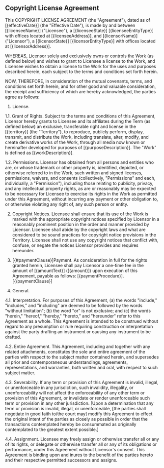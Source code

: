 ## Copyright License Agreement
This COPYRIGHT LICENSE AGREEMENT (the "Agreement"), dated as of [{effectiveDate}] (the "Effective Date"), is made by and between [{licenseeName}] ("Licensee"), a [{licenseeState}] [{licenseeEntityType}] with offices located at [{licenseeAddress}], and [{licensorName}] ("Licensor"), a [{licensorState}] [{licensorEntityType}] with offices located at [{licensorAddress}].

WHEREAS, Licensor solely and exclusively owns or controls the Work (as defined below) and wishes to grant to Licensee a license to the Work, and Licensee wishes to obtain a license to the Work for the uses and purposes described herein, each subject to the terms and conditions set forth herein.

NOW, THEREFORE, in consideration of the mutual covenants, terms, and conditions set forth herein, and for other good and valuable consideration, the receipt and sufficiency of which are hereby acknowledged, the parties agree as follows:

1. License.

1.1. Grant of Rights. Subject to the terms and conditions of this Agreement, Licensor hereby grants to Licensee and its affiliates during the Term (as defined below) an exclusive, transferable right and license in the [{territory}] (the "Territory"), to reproduce, publicly perform, display, transmit, and distribute the Work, including translate, alter, modify, and create derivative works of the Work, through all media now known or hereinafter developed for purposes of [{purposeDescription}]. The "Work" is defined as [{workDescription}].

1.2. Permissions. Licensor has obtained from all persons and entities who are, or whose trademark or other property is, identified, depicted, or otherwise referred to in the Work, such written and signed licenses, permissions, waivers, and consents (collectively, "Permissions" and each, individually, a "Permission"), including those relating to publicity, privacy, and any intellectual property rights, as are or reasonably may be expected to be necessary for Licensee to exercise its rights in the Work as permitted under this Agreement, without incurring any payment or other obligation to, or otherwise violating any right of, any such person or entity.

2. Copyright Notices. Licensee shall ensure that its use of the Work is marked with the appropriate copyright notices specified by Licensor in a reasonably prominent position in the order and manner provided by Licensor. Licensee shall abide by the copyright laws and what are considered to be sound practices for copyright notice provisions in the Territory. Licensee shall not use any copyright notices that conflict with, confuse, or negate the notices Licensor provides and requires hereunder.

3. [{#paymentClause}]Payment. As consideration in full for the rights granted herein, Licensee shall pay Licensor a one-time fee in the amount of [{amountText}] ([{amount}]) upon execution of this Agreement, payable as follows: [{paymentProcedure}]. [{/paymentClause}]

4. General.

4.1. Interpretation. For purposes of this Agreement, (a) the words "include," "includes," and "including" are deemed to be followed by the words "without limitation"; (b) the word "or" is not exclusive; and (c) the words "herein," "hereof," "hereby," "hereto," and "hereunder" refer to this Agreement as a whole. This Agreement is intended to be construed without regard to any presumption or rule requiring construction or interpretation against the party drafting an instrument or causing any instrument to be drafted.

4.2. Entire Agreement. This Agreement, including and together with any related attachments, constitutes the sole and entire agreement of the parties with respect to the subject matter contained herein, and supersedes all prior and contemporaneous understandings, agreements, representations, and warranties, both written and oral, with respect to such subject matter.

4.3. Severability. If any term or provision of this Agreement is invalid, illegal, or unenforceable in any jurisdiction, such invalidity, illegality, or unenforceability will not affect the enforceability of any other term or provision of this Agreement, or invalidate or render unenforceable such term or provision in any other jurisdiction. [Upon a determination that any term or provision is invalid, illegal, or unenforceable, [the parties shall negotiate in good faith to/the court may] modify this Agreement to effect the original intent of the parties as closely as possible in order that the transactions contemplated hereby be consummated as originally contemplated to the greatest extent possible.]

4.4. Assignment. Licensee may freely assign or otherwise transfer all or any of its rights, or delegate or otherwise transfer all or any of its obligations or performance, under this Agreement without Licensor's consent. This Agreement is binding upon and inures to the benefit of the parties hereto and their respective permitted successors and assigns.
